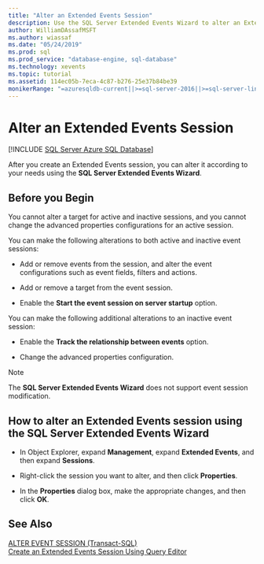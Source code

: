 ```yaml
---
title: "Alter an Extended Events Session"
description: Use the SQL Server Extended Events Wizard to alter an Extended Events session. Changes you can make depend on whether the session is active and inactive.
author: WilliamDAssafMSFT
ms.author: wiassaf
ms.date: "05/24/2019"
ms.prod: sql
ms.prod_service: "database-engine, sql-database"
ms.technology: xevents
ms.topic: tutorial
ms.assetid: 114ec05b-7eca-4c87-b276-25e37b84be39
monikerRange: "=azuresqldb-current||>=sql-server-2016||>=sql-server-linux-2017||=azuresqldb-mi-current"
---
```

# Alter an Extended Events Session

[!INCLUDE [SQL Server Azure SQL Database](../../includes/applies-to-version/sql-asdb.md)]

  After you create an Extended Events session, you can alter it according to your needs using the **SQL Server Extended Events Wizard**.  
  
## Before you Begin  
 You cannot alter a target for active and inactive sessions, and you cannot change the advanced properties configurations for an active session.  
  
 You can make the following alterations to both active and inactive event sessions:  
  
-   Add or remove events from the session, and alter the event configurations such as event fields, filters and actions.  
  
-   Add or remove a target from the event session.  
  
-   Enable the **Start the event session on server startup** option.  
  
 You can make the following additional alterations to an inactive event session:  
  
-   Enable the **Track the relationship between events** option.  
  
-   Change the advanced properties configuration.  
  
> [!NOTE]  
>  The **SQL Server Extended Events Wizard** does not support event session modification.  
  
## How to alter an Extended Events session using the SQL Server Extended Events Wizard  
  
-   In Object Explorer, expand **Management**, expand **Extended Events**, and then expand **Sessions**.  
  
-   Right-click the session you want to alter, and then click **Properties**.  
  
-   In the **Properties** dialog box, make the appropriate changes, and then click **OK**.  
  
## See Also  
 [ALTER EVENT SESSION &#40;Transact-SQL&#41;](../../t-sql/statements/alter-event-session-transact-sql.md)   
 [Create an Extended Events Session Using Query Editor](quick-start-extended-events-in-sql-server.md)  
  
  
